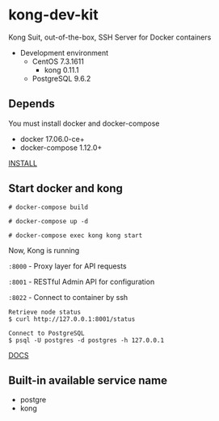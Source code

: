 # kong-dev-kit

Kong Suit, out-of-the-box, SSH Server for Docker containers

* Development environment
  * CentOS 7.3.1611
    * kong 0.11.1
  * PostgreSQL 9.6.2


## Depends
You must install docker and docker-compose

* docker 17.06.0-ce+
* docker-compose 1.12.0+

[INSTALL](https://github.com/WALL-E/static)


## Start docker and kong

```
# docker-compose build

# docker-compose up -d

# docker-compose exec kong kong start
```

Now, Kong is running

`:8000` - Proxy layer for API requests

`:8001` - RESTful Admin API for configuration

`:8022` - Connect to container by ssh

```
Retrieve node status
$ curl http://127.0.0.1:8001/status

Connect to PostgreSQL
$ psql -U postgres -d postgres -h 127.0.0.1
```

[DOCS](https://getkong.org/docs/)

## Built-in available service name 
* postgre
* kong
